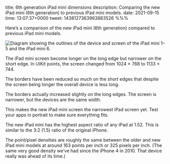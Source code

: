 title: 6th generation iPad mini dimensions
description: Comparing the new iPad mini (6th generation) to previous iPad mini models.
date: 2021-09-15
time: 13:07:37+0000
tweet: 1438127363963883526
%%%

Here’s a comparison of the new iPad mini (6th generation) compared to previous iPad mini models.

![Diagram showing the outlines of the device and screen of the iPad mini 1–5 and the iPad mini 6.](E_VBNjbX0AIlU2v.png)

The iPad mini screen become longer on the long edge but narrower on the short edge. In UIKit points, the screen changed from 1024 × 768 to 1133 × 744.

The borders have been reduced so much on the short edges that despite the screen being longer the overall device is less long.

The borders actually increased slightly on the long edges. The screen is narrower, but the devices are the same width.

This makes the new iPad mini screen the narrowest iPad screen yet. Test your apps in portrait to make sure everything fits.

The new iPad mini has the highest aspect ratio of any iPad at 1.52. This is similar to the 3:2 (1.5) ratio of the original iPhone.

The point/pixel densities are roughly the same between the older and new iPad mini models at around 163 points per inch or 325 pixels per inch. (The same very good density we’ve had since the iPhone 4 in 2010. That device really was ahead of its time.)
